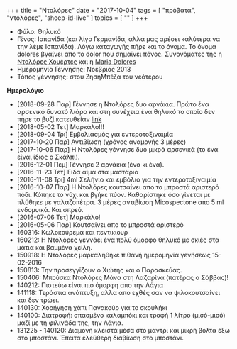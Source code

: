 +++
title = "Ντολόρες"
date = "2017-10-04"
tags = [ "πρόβατα", "ντολόρες", "sheep-id-live" ]
topics = [ "" ]
+++

-   Φύλο: Θηλυκό
-   Γένος: Ισπανίδα (και λίγο Γερμανίδα, αλλα μας αρέσει καλύτερα να την λέμε Ισπανίδα). Λόγω καταγωγής πήρε και το όνομα. Το όνομα dolores βγαίνει απο το dolor που σημαίνει πόνος. Συνονόματες της η [Ντολόρες Χουέρτες](<https://en.wikipedia.org/wiki/Dolores_Huerta>) και η [Μaria Dolores](<https://www.youtube.com/watch?v=_1yfwga4hnw>)
-   Ημερομηνία Γέννησης: Νοέβριος 2013
-   Τόπος γέννησης: στου ΖησηΜπέζα του νεότερου

**Ημερολόγιο**

-   <span class="timestamp-wrapper"><span class="timestamp">[2018-09-28 Παρ] </span></span> Γέννησε η Ντολόρες δυο αρνάκια. Πρώτο ένα αρσενικό δυνατό λιάρο και στη συνέχεια ένα θηλυκό το οποίο δεν πήρε το βυζί κατευθείαν [link](https://twitter.com/xoriopalio/status/1045639843689254912)
-   <span class="timestamp-wrapper"><span class="timestamp">[2018-05-02 Τετ] </span></span> Μαρκάλο!!!
-   <span class="timestamp-wrapper"><span class="timestamp">[2018-09-04 Τρι] </span></span> Εμβολιασμός για εντεροτοξιναιμία
-   <span class="timestamp-wrapper"><span class="timestamp">[2017-10-20 Παρ] </span></span> Αντιβίωση (χρόνος αναμονής 3 μέρες)
-   <span class="timestamp-wrapper"><span class="timestamp">[2017-10-06 Παρ] </span></span> H Ντολόρες γέννησε δυο μικρά αρσενικά (το ένα είναι ίδιος ο Σκάλπι).
-   <span class="timestamp-wrapper"><span class="timestamp">[2016-12-01 Πεμ] </span></span> Γέννησε 2 αρνάκια (ένα κι ένα).
-   <span class="timestamp-wrapper"><span class="timestamp">[2016-11-23 Τετ] </span></span> Είδα αίμα στα μαστάρια
-   <span class="timestamp-wrapper"><span class="timestamp">[2016-11-08 Τρι] </span></span> 4ml Σελήνιο και εμβόλιο για την εντεροτοξιναιμία
-   <span class="timestamp-wrapper"><span class="timestamp">[2016-10-07 Παρ] </span></span> Η Ντολόρες κουτσαίνει απο το μπροστά αριστερό πόδι. Κόπηκε το νύχι και βγήκε πύον. Καθαρίστηκε όσο γίνεται με πλύθηκε με γαλαζοπέτρα. 3 μέρες αντιβίωση Micospectone απο 5 ml ενδομυικά. Και σπρεύ.
-   <span class="timestamp-wrapper"><span class="timestamp">[2016-07-06 Τετ] </span></span> Μαρκάλο!
-   <span class="timestamp-wrapper"><span class="timestamp">[2016-05-06 Παρ] </span></span> Κουτσαίνει απο το μπροστά αριστερό
-   160316: Κωλοκούρεμα και πεντικιουρ
-   160212: Η Ντολόρες γεννάει ένα πολύ όμορφο θηλυκό με σκιές στα μάτια και βαμμένα χείλη.
-   150918: Η Ντολόρες μαρκαλήθηκε πιθανή ημερομηνία γενήσεως 15-02-2016
-   150813: Την προσεγγίζουν ο Χιώτης και ο Παρασκεύας.
-   150406: Μπούσκα Ντολόρες Μάνα στη Λαζαρίνα (πατέρας ο Σάββας)!
-   140212: Πιστεύω είναι πιο όμορφη απο την Λάγια
-   141118: Τεράστια ανάπτυξη, αλλα απο εχθές σαν να ψιλοκουτσαίνει και δεν τρώει.
-   140130: Χορήγηση χάπι Πανακούρ για το σκουλήκι
-   140100: Διατροφή: σπασμένο καλαμπόκι και τροφή 1 λίτρο (μισό-μισό) μαζί με τη φιλινάδα της, την Λάγια.
-   131225 - 140120: Διαμονή κλειστά μέσα στο μαντρι και μικρή βόλτα έξω στο μποστάνι. Έπειτα ελεύθερη διαβίωση στο μποστάνι.
